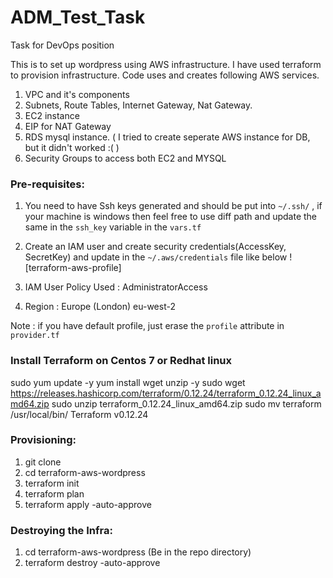 # ADM_Test_Task
Task for DevOps position

This is to set up wordpress using AWS infrastructure. I have used terraform to provision infrastructure. Code uses and creates following AWS services.

1. VPC and it's components
2. Subnets, Route Tables, Internet Gateway, Nat Gateway.
3. EC2 instance
4. EIP for NAT Gateway
5. RDS mysql instance. ( I tried to create seperate AWS instance for DB, but it didn't worked :( )
6. Security Groups to access both EC2 and MYSQL


### Pre-requisites:
 
1. You need to have Ssh keys generated and should be put into `~/.ssh/` , if your machine is windows then feel free to use diff path and update the same in the `ssh_key` variable in the `vars.tf`

2. Create an IAM user and create security credentials(AccessKey, SecretKey) and update in the `~/.aws/credentials` file like below
   ![terraform-aws-profile]
   
3. IAM User Policy Used : AdministratorAccess
   
4. Region : Europe (London) eu-west-2
   
 Note : if you have default profile, just erase the `profile` attribute in `provider.tf`
 
   
### Install Terraform on Centos 7 or Redhat linux

sudo yum update -y
yum install wget unzip -y
sudo wget https://releases.hashicorp.com/terraform/0.12.24/terraform_0.12.24_linux_amd64.zip
sudo unzip terraform_0.12.24_linux_amd64.zip
sudo mv terraform /usr/local/bin/
 Terraform v0.12.24

### Provisioning:

1. git clone 
2. cd terraform-aws-wordpress
2. terraform init
3. terraform plan
4. terraform apply -auto-approve


### Destroying the Infra:
1. cd terraform-aws-wordpress (Be in the repo directory)
2. terraform destroy -auto-approve


